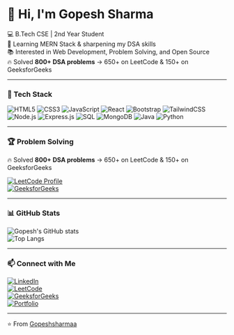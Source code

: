 # 👋 Hi, I'm Gopesh Sharma  

💻 B.Tech CSE | 2nd Year Student  
🚀 Learning MERN Stack & sharpening my DSA skills  
📚 Interested in Web Development, Problem Solving, and Open Source  
🔥 Solved **800+ DSA problems** → 650+ on LeetCode & 150+ on GeeksforGeeks  

---

### 🔧 Tech Stack
![HTML5](https://img.shields.io/badge/HTML5-E34F26?style=for-the-badge&logo=html5&logoColor=white)
![CSS3](https://img.shields.io/badge/CSS3-1572B6?style=for-the-badge&logo=css3&logoColor=white)
![JavaScript](https://img.shields.io/badge/JavaScript-323330?style=for-the-badge&logo=javascript&logoColor=F7DF1E)
![React](https://img.shields.io/badge/React-20232A?style=for-the-badge&logo=react&logoColor=61DAFB)
![Bootstrap](https://img.shields.io/badge/Bootstrap-563D7C?style=for-the-badge&logo=bootstrap&logoColor=white)
![TailwindCSS](https://img.shields.io/badge/Tailwind_CSS-38B2AC?style=for-the-badge&logo=tailwind-css&logoColor=white)
![Node.js](https://img.shields.io/badge/Node.js-339933?style=for-the-badge&logo=nodedotjs&logoColor=white)
![Express.js](https://img.shields.io/badge/Express.js-000000?style=for-the-badge&logo=express&logoColor=white)
![SQL](https://img.shields.io/badge/SQL-003B57?style=for-the-badge&logo=database&logoColor=white)
![MongoDB](https://img.shields.io/badge/MongoDB-4EA94B?style=for-the-badge&logo=mongodb&logoColor=white)
![Java](https://img.shields.io/badge/Java-ED8B00?style=for-the-badge&logo=openjdk&logoColor=white)
![Python](https://img.shields.io/badge/Python-3776AB?style=for-the-badge&logo=python&logoColor=white)


---
### 🏆 Problem Solving
🔥 Solved **800+ DSA problems** → 650+ on LeetCode & 150+ on GeeksforGeeks  

[![LeetCode Profile](https://assets.leetcode.com/users/Gopeshsharmaa/avatar_1713615984.png)](https://leetcode.com/Gopeshsharmaa)  
[![GeeksforGeeks](https://img.shields.io/badge/GeeksforGeeks-0F9D58?style=for-the-badge&logo=geeksforgeeks&logoColor=white)](https://auth.geeksforgeeks.org/user/gopeshk2ljr)

---
### 📊 GitHub Stats
![Gopesh's GitHub stats](https://github-readme-stats.vercel.app/api?username=Gopeshsharmaa&show_icons=true&theme=radical)  
![Top Langs](https://github-readme-stats.vercel.app/api/top-langs/?username=Gopeshsharmaa&layout=compact&theme=radical)

---

### 📫 Connect with Me
[![LinkedIn](https://img.shields.io/badge/LinkedIn-0077B5?style=for-the-badge&logo=linkedin&logoColor=white)](https://linkedin.com/in/yourprofile)  
[![LeetCode](https://img.shields.io/badge/LeetCode-FFA116?style=for-the-badge&logo=leetcode&logoColor=black)](https://leetcode.com/yourusername)  
[![GeeksforGeeks](https://img.shields.io/badge/GeeksforGeeks-0F9D58?style=for-the-badge&logo=geeksforgeeks&logoColor=white)](https://auth.geeksforgeeks.org/user/yourusername)  
[![Portfolio](https://img.shields.io/badge/Portfolio-000000?style=for-the-badge&logo=firefox&logoColor=white)](https://yourportfolio.com)  


---

⭐️ From [Gopeshsharmaa](https://github.com/Gopeshsharmaa)
